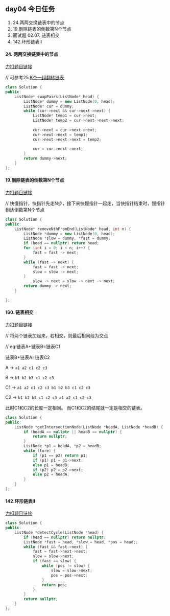 ##  day04 今日任务

1. 24.两两交换链表中的节点  
2. 19.删除链表的倒数第N个节点 
3. 面试题 02.07. 链表相交  
4. 142.环形链表II
   



####  24. 两两交换链表中的节点 

[力扣题目链接](https://leetcode.cn/problems/swap-nodes-in-pairs/)

// 可参考25.[K个一组翻转链表](https://leetcode.cn/problems/reverse-nodes-in-k-group/description/)

```cpp
class Solution {
public:
    ListNode* swapPairs(ListNode* head) {
        ListNode* dummy = new ListNode(0, head);
        ListNode* cur = dummy;
        while (cur->next && cur->next->next) {
            ListNode* temp1 = cur->next;
            ListNode* temp2 = cur->next->next->next;
            
            cur->next = cur->next->next;
            cur->next->next = temp1;
            cur->next->next->next = temp2;
            
            cur = cur->next->next;
        }
        return dummy->next;
    }
};
```



####  19.删除链表的倒数第N个节点 

[力扣题目链接](https://leetcode.cn/problems/remove-nth-node-from-end-of-list/)

// 快慢指针，快指针先走N步，接下来快慢指针一起走，当快指针结束时，慢指针到达倒数第N个节点

```cpp
class Solution {
public:
    ListNode* removeNthFromEnd(ListNode* head, int n) {
        ListNode *dummy = new ListNode(0, head);
        ListNode *slow = dummy, *fast = dummy;
        if (head == nullptr) return head;
        for (int i = 0; i < n; i++) {
            fast = fast -> next;
        }
        while (fast -> next) {
            fast = fast -> next;
            slow = slow -> next;
        }
            slow -> next = slow -> next -> next;
        return dummy -> next;
    }
    
};
```

#### 160. 链表相交

[力扣题目链接](https://leetcode.cn/problems/intersection-of-two-linked-lists-lcci/)

// 将两个链表加起来，若相交，则最后相同段为交点

// eg:链表A+链表B=链表C1

链表B+链表A=链表C2

A -> `a1 a2 c1 c2 c3`

B -> `b1 b2 b3 c1 c2 c3`

C1 -> `a1 a2 c1 c2 c3 b1 b2 b3 c1 c2 c3`

C2 -> `b1 b2 b3 c1 c2 c3 a1 a2 c1 c2 c3`

此时C1和C2的长度一定相同。 而C1和C2的结尾就一定是相交的链表。

```cpp
class Solution {
public:
    ListNode *getIntersectionNode(ListNode *headA, ListNode *headB) {
        if (headA == nullptr || headB == nullptr) {
            return nullptr;
        }
        ListNode *p1 = headA, *p2 = headB;
        while (ture) {
            if (p1 == p2) return p1;
            if (p1) p1 = p1->next;
            else p1 = headB;
            if (p2) p2 = p2->next;
            else p2 = headA;
        }
    }
};
```



####  142.环形链表II 

[力扣题目链接](https://leetcode.cn/problems/linked-list-cycle-ii/)

```cpp
class Solution {
public:
    ListNode *detectCycle(ListNode *head) {
        if (head == nullptr) return nullptr;
        ListNode *fast = head, *slow = head, *pos = head;;
        while (fast && fast->next) {
            fast = fast->next->next;
            slow = slow->next;
            if (fast == slow) {
                while (pos != slow) {
                    slow = slow->next;
                    pos = pos->next;
                }
                return pos;
            }
        }
        return nullptr;
    }
};
```

